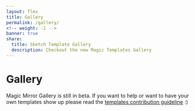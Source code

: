 ```yaml
---
layout: flex
title: Gallery
permalink: /gallery/
<!-- weight: -1 -->
banner: true
share:
  title: Sketch Template Gallery
  description: Checkout the new Magic Templates Gallery
---
```


# Gallery

<script>

	$( document ).ready(function() {

		function getParameterByName(name, url) {
		    if (!url) url = window.location.href;
		    name = name.replace(/[\[\]]/g, "\\$&");
		    var regex = new RegExp("[?&]" + name + "(=([^&#]*)|&|#|$)"),
		        results = regex.exec(url);
		    if (!results) return null;
		    if (!results[2]) return '';
		    return decodeURIComponent(results[2].replace(/\+/g, " "));
		}

		function createGalleryGrid(galleryItem){
			var result = $('<div>').addClass("flex sm-col-6 md-col-4 border-box p1 template free");
			var body = $('<div>').addClass('p1 border rounded').appendTo(result);

			var previewLink = $('<a>').attr({href: galleryItem.data}).append($('<img>').attr({'src': galleryItem.preview, 'height': 'auto'})).appendTo(body);

			var info = $('<div>').addClass('mx-auto').appendTo(body);
			var bigSpan = $('<span>').addClass('flex').appendTo(info);
			var infoSpan = $('<span>').addClass('flex-auto').appendTo(bigSpan);
			$('<h4>').addClass('title mt1 mb1 bold').html(galleryItem.name).appendTo(infoSpan);
			$('<i>').addClass('meta m0').html('description').appendTo(infoSpan);
			// $('author').append?
			$('<p>').addClass('author').append($('<a>').attr({href: 'http://twitter.com/jamztang', identifier: 'author'}).addClass('name').append($('<img>').attr({src: 'https://avatars2.githubusercontent.com/u/852375?v=3&s=460'}).addClass('avatar')).append(' James Tang')).appendTo(infoSpan);

			var priceDiv = $('<div>').addClass('flex-none p1 right-align').appendTo(bigSpan);
			$('<p>').addClass('status').append('FREE').appendTo(priceDiv);

			return result;
		}

		if(getParameterByName('inapp') != null){
			$('.flex-center.mb2').hide();
			$('.site-header').hide();
			$('.site-footer').hide();
		}

		$.ajax({
		  url: 'https://api.fieldbook.com/v1/572f1172158f420300f5211b/template',
		  method: 'GET',
		  success: function (data) {
		    $.each(data, function(index, item){
		    	$('#galleryContainer').append(new createGalleryGrid(item));
		    });
		  },
		  error: function (error) {
		    console.log('error', error);
		  }
		});

	  });

</script>

<div class="flex flex-wrap p1 templates" id="galleryContainer">

</div>
<div class="center wrapper mt4" markdown="1">

Magic Mirror Gallery is still in beta. If you want to help or want to have your own templates show up please read the <a href="/template-guideline">templates contribution guideline</a> :)

</div>
